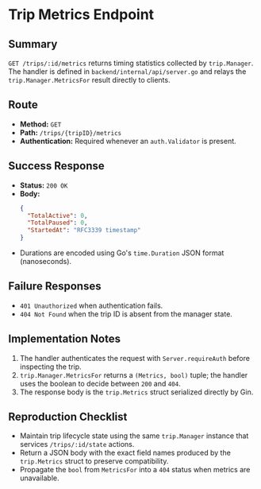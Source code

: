 # Trip Metrics Endpoint

## Summary
`GET /trips/:id/metrics` returns timing statistics collected by `trip.Manager`. The handler is defined in `backend/internal/api/server.go` and relays the `trip.Manager.MetricsFor` result directly to clients.

## Route
- **Method:** `GET`
- **Path:** `/trips/{tripID}/metrics`
- **Authentication:** Required whenever an `auth.Validator` is present.

## Success Response
- **Status:** `200 OK`
- **Body:**
  ```json
  {
    "TotalActive": 0,
    "TotalPaused": 0,
    "StartedAt": "RFC3339 timestamp"
  }
  ```
- Durations are encoded using Go's `time.Duration` JSON format (nanoseconds).

## Failure Responses
- `401 Unauthorized` when authentication fails.
- `404 Not Found` when the trip ID is absent from the manager state.

## Implementation Notes
1. The handler authenticates the request with `Server.requireAuth` before inspecting the trip.
2. `trip.Manager.MetricsFor` returns a `(Metrics, bool)` tuple; the handler uses the boolean to decide between `200` and `404`.
3. The response body is the `trip.Metrics` struct serialized directly by Gin.

## Reproduction Checklist
- Maintain trip lifecycle state using the same `trip.Manager` instance that services `/trips/:id/state` actions.
- Return a JSON body with the exact field names produced by the `trip.Metrics` struct to preserve compatibility.
- Propagate the `bool` from `MetricsFor` into a `404` status when metrics are unavailable.
